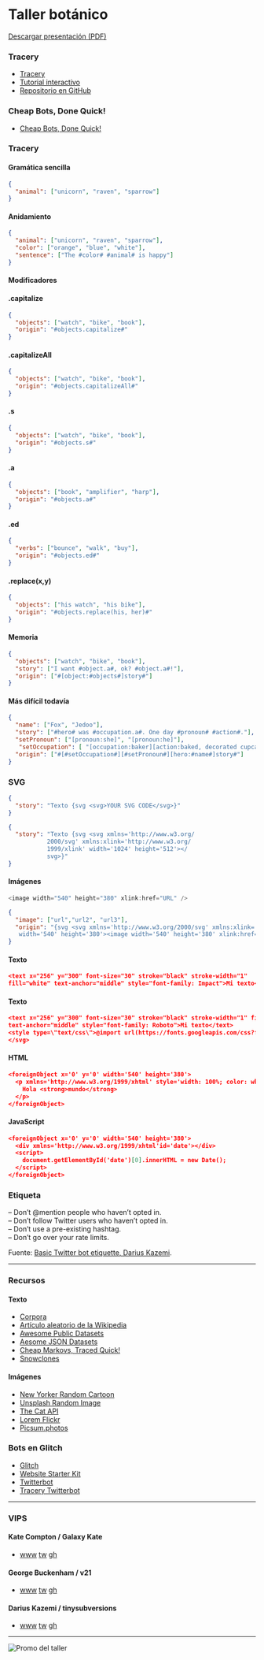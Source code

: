 # Taller botánico

[Descargar presentación (PDF)](https://github.com/javierarce/taller-botanico/blob/master/taller-botanico.pdf)

### Tracery

- [Tracery](http://www.tracery.io)
- [Tutorial interactivo](http://www.crystalcodepalace.com/traceryTut.html)
- [Repositorio en GitHub](https://github.com/galaxykate/tracery)

### Cheap Bots, Done Quick!

- [Cheap Bots, Done Quick!](https://cheapbotsdonequick.com)

### Tracery


#### Gramática sencilla

```json
{
  "animal": ["unicorn", "raven", "sparrow"]
}

```

#### Anidamiento

```json
{
  "animal": ["unicorn", "raven", "sparrow"],
  "color": ["orange", "blue", "white"],   
  "sentence": ["The #color# #animal# is happy"]
}
```

#### Modificadores


#### .capitalize 

```json
{
  "objects": ["watch", "bike", "book"],
  "origin": "#objects.capitalize#"
} 
```

#### .capitalizeAll 

```json
{
  "objects": ["watch", "bike", "book"],
  "origin": "#objects.capitalizeAll#"
}

```
#### .s 

```json
{
  "objects": ["watch", "bike", "book"],
  "origin": "#objects.s#"
}
```

#### .a 

```json
{
  "objects": ["book", "amplifier", "harp"],
  "origin": "#objects.a#"
}
```
#### .ed

```json
{
  "verbs": ["bounce", "walk", "buy"],
  "origin": "#objects.ed#"
}
```

#### .replace(x,y)

```json
{
  "objects": ["his watch", "his bike"],
  "origin": "#objects.replace(his, her)#"
}
```


#### Memoria

```json
{
  "objects": ["watch", "bike", "book"],
  "story": ["I want #object.a#, ok? #object.a#!"],
  "origin": ["#[object:#objects#]story#"]
}
```

#### Más difícil todavía

```json
{ 
  "name": ["Fox", "Jedoo"], 
  "story": ["#hero# was #occupation.a#. One day #pronoun# #action#."], 
  "setPronoun": ["[pronoun:she]", "[pronoun:he]"],
   "setOccupation": [ "[occupation:baker][action:baked, decorated cupcakes, iced a cake]", "[occupation:warrior][action:fought a monster, saved a village]"], 
  "origin": ["#[#setOccupation#][#setPronoun#][hero:#name#]story#"] 
}
```


### SVG

```json
{
  "story": "Texto {svg <svg>YOUR SVG CODE</svg>}"
}
```

```json
{ 
  "story": "Texto {svg <svg xmlns='http://www.w3.org/
           2000/svg' xmlns:xlink='http://www.w3.org/
           1999/xlink' width='1024' height='512'></
           svg>}" 
}
```

#### Imágenes

```js
<image width="540" height="380" xlink:href="URL" />
```

```json
{
  "image": ["url","url2", "url3"],
  "origin": "{svg <svg xmlns='http://www.w3.org/2000/svg' xmlns:xlink='http://www.w3.org/1999/xlink' 
   width='540' height='380'><image width='540' height='380' xlink:href='#image#' /></svg>}"
}
```
#### Texto 

```json
<text x="256" y="300" font-size="30" stroke="black" stroke-width="1" 
fill="white" text-anchor="middle" style="font-family: Impact">Mi texto</text>
```

#### Texto 

```json
<text x="256" y="300" font-size="30" stroke="black" stroke-width="1" fill="white"
text-anchor="middle" style="font-family: Roboto">Mi texto</text>
<style type=\"text/css\">@import url(https://fonts.googleapis.com/css?family=Roboto);</style>
</svg>
```

#### HTML 

```json
<foreignObject x='0' y='0' width='540' height='380'>
  <p xmlns='http://www.w3.org/1999/xhtml' style='width: 100%; color: white; background: black; padding: 20px; margin: 0; font-size:24px;'>
    Hola <strong>mundo</strong>
  </p>
</foreignObject>
```

#### JavaScript 

```json
<foreignObject x='0' y='0' width='540' height='380'> 
  <div xmlns='http://www.w3.org/1999/xhtml'id='date'></div> 
  <script>   
    document.getElementById('date')[0].innerHTML = new Date(); 
  </script> 
</foreignObject>
```




### Etiqueta

– Don’t @mention people who haven’t opted in.  
– Don’t follow Twitter users who haven’t opted in.  
– Don’t use a pre-existing hashtag.  
– Don’t go over your rate limits.  

Fuente: [Basic Twitter bot etiquette, Darius Kazemi](http://tinysubversions.com/2013/03/basic-twitter-bot-etiquette).

---

### Recursos

#### Texto
- [Corpora](http://github.com/dariusk/corpora)
- [Artículo aleatorio de la Wikipedia](http://en.wikipedia.org/wiki/Special:Random)
- [Awesome Public Datasets](http://github.com/awesomedata/awesome-public-datasets)
- [Aesome JSON Datasets](http://github.com/jdorfman/Awesome-JSON-Datasets)
- [Cheap Markovs, Traced Quick!](http://github.com/serin-delaunay/cheapmarkovstracedquick)
- [Snowclones](http://snowclones.org)

#### Imágenes
- [New Yorker Random Cartoon](http://new-yorker-cartoon-url.glitch.me/image)
- [Unsplash Random Image](http://unsplash-proxy.glitch.me/random/1024x512?query=book)
- [The Cat API](http://thecatapi.com/api/images/get?format=src&type=jpg)
- [Lorem Flickr](http://loremflickr.com)
- [Picsum.photos](http://picsum.photos)


### Bots en Glitch
- [Glitch](http://glitch.com)
- [Website Starter Kit](http://glitch.com/website-starter-kit)
- [Twitterbot](http://glitch.com/~twitterbot)
- [Tracery Twitterbot](http://glitch.com/~tracery-twitter-bot)

---

### VIPS

#### Kate Compton / Galaxy Kate
- [www](http://www.galaxykate.com) [tw](https://twitter.com/GalaxyKate) [gh](https://github.com/galaxykate/tracery)

#### George Buckenham / v21
- [www](http://v21.io) [tw](https://twitter.com/v21) [gh](https://github.com/v21)

#### Darius Kazemi / tinysubversions
- [www](https://tinysubversions.com) [tw](https://twitter.com/tinysubversions) [gh](http://github.com/dariusk)


---

![Promo del taller](booots.gif)
